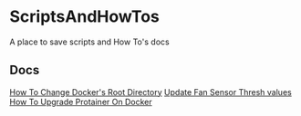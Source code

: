 # ScriptsAndHowTos
A place to save scripts and How To's docs

## Docs
[How To Change Docker's Root Directory](https://github.com/pjortiz/ScriptsAndHowTos/blob/main/docker-change-root-follder-in-linux.md#how-to-change-dockers-root-directory)
[Update Fan Sensor Thresh values](https://github.com/pjortiz/ScriptsAndHowTos/blob/main/impitool-cli.md#update-fan-sensor-thresh-values)
[How To Upgrade Protainer On Docker](https://github.com/pjortiz/ScriptsAndHowTos/blob/main/portainer-upgrade-on-docker.md#how-to-upgrade-protainer-on-docker)